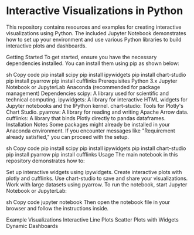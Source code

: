 # Interactive Visualizations in Python
This repository contains resources and examples for creating interactive visualizations using Python. The included Jupyter Notebook demonstrates how to set up your environment and use various Python libraries to build interactive plots and dashboards.

Getting Started
To get started, ensure you have the necessary dependencies installed. You can install them using pip as shown below:

sh
Copy code
pip install scipy
pip install ipywidgets
pip install chart-studio
pip install pyarrow
pip install cufflinks
Prerequisites
Python 3.x
Jupyter Notebook or JupyterLab
Anaconda (recommended for package management)
Dependencies
scipy: A library used for scientific and technical computing.
ipywidgets: A library for interactive HTML widgets for Jupyter notebooks and the IPython kernel.
chart-studio: Tools for Plotly's Chart Studio.
pyarrow: A library for reading and writing Apache Arrow data.
cufflinks: A library that binds Plotly directly to pandas dataframes.
Installation Notes
Some packages might already be installed in your Anaconda environment. If you encounter messages like "Requirement already satisfied," you can proceed with the setup.

sh
Copy code
pip install scipy
pip install ipywidgets
pip install chart-studio
pip install pyarrow
pip install cufflinks
Usage
The main notebook in this repository demonstrates how to:

Set up interactive widgets using ipywidgets.
Create interactive plots with plotly and cufflinks.
Use chart-studio to save and share your visualizations.
Work with large datasets using pyarrow.
To run the notebook, start Jupyter Notebook or JupyterLab:

sh
Copy code
jupyter notebook
Then open the notebook file in your browser and follow the instructions inside.

Example Visualizations
Interactive Line Plots
Scatter Plots with Widgets
Dynamic Dashboards
